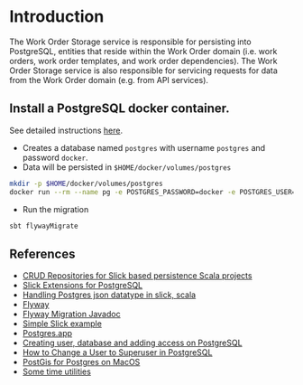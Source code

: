 # Introduction

The Work Order Storage service is responsible for persisting into PostgreSQL, entities that reside within the Work Order domain (i.e. work orders, work order templates, and work order dependencies). The Work Order Storage service is also responsible for servicing requests for data from the Work Order domain (e.g. from API services).

## Install a PostgreSQL docker container. 

See detailed instructions [here](https://hub.docker.com/_/postgres).

- Creates a database named `postgres` with username `postgres` and password `docker`. 
- Data will be persisted in `$HOME/docker/volumes/postgres`

```bash
mkdir -p $HOME/docker/volumes/postgres
docker run --rm --name pg -e POSTGRES_PASSWORD=docker -e POSTGRES_USER=postgres -e POSTGRES_DB=postgres -d -p 5432:5432 -v $HOME/docker/volumes/postgres:/var/lib/postgresql/data postgres
```

- Run the migration

```bash
sbt flywayMigrate
```

## References

- [CRUD Repositories for Slick based persistence Scala projects](https://github.com/gonmarques/slick-repo)
- [Slick Extensions for PostgreSQL](https://github.com/tminglei/slick-pg)
- [Handling Postgres json datatype in slick, scala](https://stackoverflow.com/a/56917169/6015856)
- [Flyway](https://flywaydb.org/)
- [Flyway Migration Javadoc](https://flywaydb.org/documentation/api/javadoc/org/flywaydb/core/Flyway)
- [Simple Slick example](https://github.com/adekunleba/sample-slick)
- [Postgres.app](https://postgresapp.com/)
- [Creating user, database and adding access on PostgreSQL](https://medium.com/coding-blocks/creating-user-database-and-adding-access-on-postgresql-8bfcd2f4a91e)
- [How to Change a User to Superuser in PostgreSQL](https://chartio.com/resources/tutorials/how-to-change-a-user-to-superuser-in-postgresql/)
- [PostGis for Postgres on MacOS](https://stackoverflow.com/a/20974997/6015856)
- [Some time utilities](https://github.com/skygoo/breaker/blob/47075860731cbee28a0953cab4a8eb44b5b681a6/backend/src/main/scala/com/neo/sk/utils/TimeUtil.scala)
